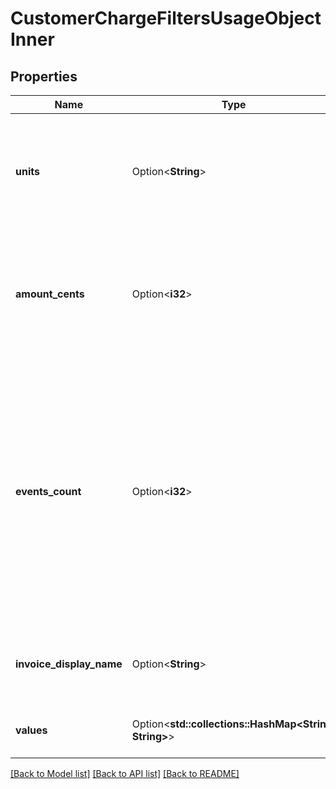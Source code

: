 # CustomerChargeFiltersUsageObjectInner

## Properties

Name | Type | Description | Notes
------------ | ------------- | ------------- | -------------
**units** | Option<**String**> | The number of units consumed for a specific charge filter related to a charge item. | [optional]
**amount_cents** | Option<**i32**> | The amount in cents, tax excluded, consumed for a specific charge filter related to a charge item. | [optional]
**events_count** | Option<**i32**> | The quantity of usage events that have been recorded for a particular charge filter during the specified time period. These events may also be referred to as the number of transactions in some contexts. | [optional]
**invoice_display_name** | Option<**String**> | Specifies the name that will be displayed on an invoice. | [optional]
**values** | Option<**std::collections::HashMap<String, String>**> | List of filter values applied to the usage. | [optional]

[[Back to Model list]](../README.md#documentation-for-models) [[Back to API list]](../README.md#documentation-for-api-endpoints) [[Back to README]](../README.md)


